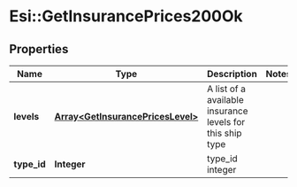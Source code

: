 # Esi::GetInsurancePrices200Ok

## Properties
Name | Type | Description | Notes
------------ | ------------- | ------------- | -------------
**levels** | [**Array&lt;GetInsurancePricesLevel&gt;**](GetInsurancePricesLevel.md) | A list of a available insurance levels for this ship type | 
**type_id** | **Integer** | type_id integer | 


